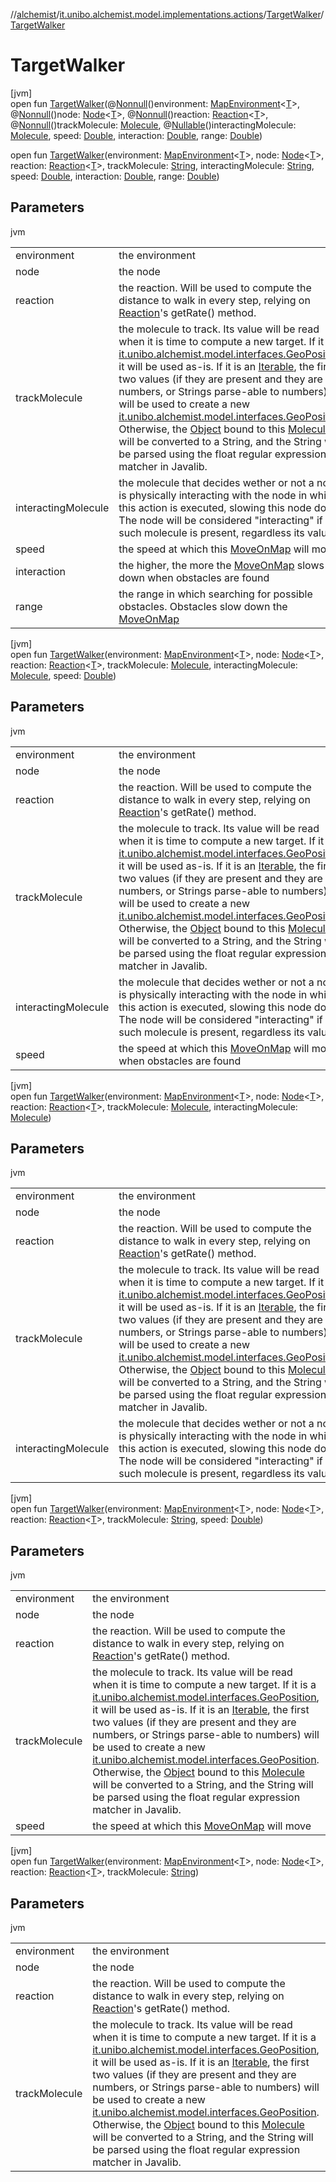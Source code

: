 //[alchemist](../../../index.md)/[it.unibo.alchemist.model.implementations.actions](../index.md)/[TargetWalker](index.md)/[TargetWalker](-target-walker.md)

# TargetWalker

[jvm]\
open fun [TargetWalker](-target-walker.md)(@[Nonnull](https://docs.oracle.com/javase/8/docs/api/javax/annotation/Nonnull.html)()environment: [MapEnvironment](../../it.unibo.alchemist.model.interfaces/-map-environment/index.md)<[T](../../it.unibo.alchemist.model.implementations.movestrategies.speed/-trace-dependant-speed/index.md)>, @[Nonnull](https://docs.oracle.com/javase/8/docs/api/javax/annotation/Nonnull.html)()node: [Node](../../it.unibo.alchemist.model.interfaces/-node/index.md)<[T](../../it.unibo.alchemist.model.implementations.movestrategies.speed/-trace-dependant-speed/index.md)>, @[Nonnull](https://docs.oracle.com/javase/8/docs/api/javax/annotation/Nonnull.html)()reaction: [Reaction](../../it.unibo.alchemist.model.interfaces/-reaction/index.md)<[T](../../it.unibo.alchemist.model.implementations.movestrategies.speed/-trace-dependant-speed/index.md)>, @[Nonnull](https://docs.oracle.com/javase/8/docs/api/javax/annotation/Nonnull.html)()trackMolecule: [Molecule](../../it.unibo.alchemist.model.interfaces/-molecule/index.md), @[Nullable](https://docs.oracle.com/javase/8/docs/api/javax/annotation/Nullable.html)()interactingMolecule: [Molecule](../../it.unibo.alchemist.model.interfaces/-molecule/index.md), speed: [Double](https://kotlinlang.org/api/latest/jvm/stdlib/kotlin/-double/index.html), interaction: [Double](https://kotlinlang.org/api/latest/jvm/stdlib/kotlin/-double/index.html), range: [Double](https://kotlinlang.org/api/latest/jvm/stdlib/kotlin/-double/index.html))

open fun [TargetWalker](-target-walker.md)(environment: [MapEnvironment](../../it.unibo.alchemist.model.interfaces/-map-environment/index.md)<[T](../../it.unibo.alchemist.model.implementations.movestrategies.speed/-trace-dependant-speed/index.md)>, node: [Node](../../it.unibo.alchemist.model.interfaces/-node/index.md)<[T](../../it.unibo.alchemist.model.implementations.movestrategies.speed/-trace-dependant-speed/index.md)>, reaction: [Reaction](../../it.unibo.alchemist.model.interfaces/-reaction/index.md)<[T](../../it.unibo.alchemist.model.implementations.movestrategies.speed/-trace-dependant-speed/index.md)>, trackMolecule: [String](https://docs.oracle.com/javase/8/docs/api/java/lang/String.html), interactingMolecule: [String](https://docs.oracle.com/javase/8/docs/api/java/lang/String.html), speed: [Double](https://kotlinlang.org/api/latest/jvm/stdlib/kotlin/-double/index.html), interaction: [Double](https://kotlinlang.org/api/latest/jvm/stdlib/kotlin/-double/index.html), range: [Double](https://kotlinlang.org/api/latest/jvm/stdlib/kotlin/-double/index.html))

## Parameters

jvm

| | |
|---|---|
| environment | the environment |
| node | the node |
| reaction | the reaction. Will be used to compute the distance to walk in every step, relying on [Reaction](../../it.unibo.alchemist.model.interfaces/-reaction/index.md)'s getRate() method. |
| trackMolecule | the molecule to track. Its value will be read when it is time to compute a new target. If it is a [it.unibo.alchemist.model.interfaces.GeoPosition](../../it.unibo.alchemist.model.interfaces/-geo-position/index.md), it will be used as-is. If it is an [Iterable](https://docs.oracle.com/javase/8/docs/api/java/lang/Iterable.html), the first two values (if they are present and they are numbers, or Strings parse-able to numbers) will be used to create a new [it.unibo.alchemist.model.interfaces.GeoPosition](../../it.unibo.alchemist.model.interfaces/-geo-position/index.md). Otherwise, the [Object](https://docs.oracle.com/javase/8/docs/api/java/lang/Object.html) bound to this [Molecule](../../it.unibo.alchemist.model.interfaces/-molecule/index.md) will be converted to a String, and the String will be parsed using the float regular expression matcher in Javalib. |
| interactingMolecule | the molecule that decides wether or not a node is physically interacting with the node in which this action is executed, slowing this node down. The node will be considered "interacting" if such molecule is present, regardless its value. |
| speed | the speed at which this [MoveOnMap](../-move-on-map/index.md) will move |
| interaction | the higher, the more the [MoveOnMap](../-move-on-map/index.md) slows down when obstacles are found |
| range | the range in which searching for possible obstacles. Obstacles slow down the [MoveOnMap](../-move-on-map/index.md) |

[jvm]\
open fun [TargetWalker](-target-walker.md)(environment: [MapEnvironment](../../it.unibo.alchemist.model.interfaces/-map-environment/index.md)<[T](../../it.unibo.alchemist.model.implementations.movestrategies.speed/-trace-dependant-speed/index.md)>, node: [Node](../../it.unibo.alchemist.model.interfaces/-node/index.md)<[T](../../it.unibo.alchemist.model.implementations.movestrategies.speed/-trace-dependant-speed/index.md)>, reaction: [Reaction](../../it.unibo.alchemist.model.interfaces/-reaction/index.md)<[T](../../it.unibo.alchemist.model.implementations.movestrategies.speed/-trace-dependant-speed/index.md)>, trackMolecule: [Molecule](../../it.unibo.alchemist.model.interfaces/-molecule/index.md), interactingMolecule: [Molecule](../../it.unibo.alchemist.model.interfaces/-molecule/index.md), speed: [Double](https://kotlinlang.org/api/latest/jvm/stdlib/kotlin/-double/index.html))

## Parameters

jvm

| | |
|---|---|
| environment | the environment |
| node | the node |
| reaction | the reaction. Will be used to compute the distance to walk in every step, relying on [Reaction](../../it.unibo.alchemist.model.interfaces/-reaction/index.md)'s getRate() method. |
| trackMolecule | the molecule to track. Its value will be read when it is time to compute a new target. If it is a [it.unibo.alchemist.model.interfaces.GeoPosition](../../it.unibo.alchemist.model.interfaces/-geo-position/index.md), it will be used as-is. If it is an [Iterable](https://docs.oracle.com/javase/8/docs/api/java/lang/Iterable.html), the first two values (if they are present and they are numbers, or Strings parse-able to numbers) will be used to create a new [it.unibo.alchemist.model.interfaces.GeoPosition](../../it.unibo.alchemist.model.interfaces/-geo-position/index.md). Otherwise, the [Object](https://docs.oracle.com/javase/8/docs/api/java/lang/Object.html) bound to this [Molecule](../../it.unibo.alchemist.model.interfaces/-molecule/index.md) will be converted to a String, and the String will be parsed using the float regular expression matcher in Javalib. |
| interactingMolecule | the molecule that decides wether or not a node is physically interacting with the node in which this action is executed, slowing this node down. The node will be considered "interacting" if such molecule is present, regardless its value. |
| speed | the speed at which this [MoveOnMap](../-move-on-map/index.md) will move when obstacles are found |

[jvm]\
open fun [TargetWalker](-target-walker.md)(environment: [MapEnvironment](../../it.unibo.alchemist.model.interfaces/-map-environment/index.md)<[T](../../it.unibo.alchemist.model.implementations.movestrategies.speed/-trace-dependant-speed/index.md)>, node: [Node](../../it.unibo.alchemist.model.interfaces/-node/index.md)<[T](../../it.unibo.alchemist.model.implementations.movestrategies.speed/-trace-dependant-speed/index.md)>, reaction: [Reaction](../../it.unibo.alchemist.model.interfaces/-reaction/index.md)<[T](../../it.unibo.alchemist.model.implementations.movestrategies.speed/-trace-dependant-speed/index.md)>, trackMolecule: [Molecule](../../it.unibo.alchemist.model.interfaces/-molecule/index.md), interactingMolecule: [Molecule](../../it.unibo.alchemist.model.interfaces/-molecule/index.md))

## Parameters

jvm

| | |
|---|---|
| environment | the environment |
| node | the node |
| reaction | the reaction. Will be used to compute the distance to walk in every step, relying on [Reaction](../../it.unibo.alchemist.model.interfaces/-reaction/index.md)'s getRate() method. |
| trackMolecule | the molecule to track. Its value will be read when it is time to compute a new target. If it is a [it.unibo.alchemist.model.interfaces.GeoPosition](../../it.unibo.alchemist.model.interfaces/-geo-position/index.md), it will be used as-is. If it is an [Iterable](https://docs.oracle.com/javase/8/docs/api/java/lang/Iterable.html), the first two values (if they are present and they are numbers, or Strings parse-able to numbers) will be used to create a new [it.unibo.alchemist.model.interfaces.GeoPosition](../../it.unibo.alchemist.model.interfaces/-geo-position/index.md). Otherwise, the [Object](https://docs.oracle.com/javase/8/docs/api/java/lang/Object.html) bound to this [Molecule](../../it.unibo.alchemist.model.interfaces/-molecule/index.md) will be converted to a String, and the String will be parsed using the float regular expression matcher in Javalib. |
| interactingMolecule | the molecule that decides wether or not a node is physically interacting with the node in which this action is executed, slowing this node down. The node will be considered "interacting" if such molecule is present, regardless its value. |

[jvm]\
open fun [TargetWalker](-target-walker.md)(environment: [MapEnvironment](../../it.unibo.alchemist.model.interfaces/-map-environment/index.md)<[T](../../it.unibo.alchemist.model.implementations.movestrategies.speed/-trace-dependant-speed/index.md)>, node: [Node](../../it.unibo.alchemist.model.interfaces/-node/index.md)<[T](../../it.unibo.alchemist.model.implementations.movestrategies.speed/-trace-dependant-speed/index.md)>, reaction: [Reaction](../../it.unibo.alchemist.model.interfaces/-reaction/index.md)<[T](../../it.unibo.alchemist.model.implementations.movestrategies.speed/-trace-dependant-speed/index.md)>, trackMolecule: [String](https://docs.oracle.com/javase/8/docs/api/java/lang/String.html), speed: [Double](https://kotlinlang.org/api/latest/jvm/stdlib/kotlin/-double/index.html))

## Parameters

jvm

| | |
|---|---|
| environment | the environment |
| node | the node |
| reaction | the reaction. Will be used to compute the distance to walk in every step, relying on [Reaction](../../it.unibo.alchemist.model.interfaces/-reaction/index.md)'s getRate() method. |
| trackMolecule | the molecule to track. Its value will be read when it is time to compute a new target. If it is a [it.unibo.alchemist.model.interfaces.GeoPosition](../../it.unibo.alchemist.model.interfaces/-geo-position/index.md), it will be used as-is. If it is an [Iterable](https://docs.oracle.com/javase/8/docs/api/java/lang/Iterable.html), the first two values (if they are present and they are numbers, or Strings parse-able to numbers) will be used to create a new [it.unibo.alchemist.model.interfaces.GeoPosition](../../it.unibo.alchemist.model.interfaces/-geo-position/index.md). Otherwise, the [Object](https://docs.oracle.com/javase/8/docs/api/java/lang/Object.html) bound to this [Molecule](../../it.unibo.alchemist.model.interfaces/-molecule/index.md) will be converted to a String, and the String will be parsed using the float regular expression matcher in Javalib. |
| speed | the speed at which this [MoveOnMap](../-move-on-map/index.md) will move |

[jvm]\
open fun [TargetWalker](-target-walker.md)(environment: [MapEnvironment](../../it.unibo.alchemist.model.interfaces/-map-environment/index.md)<[T](../../it.unibo.alchemist.model.implementations.movestrategies.speed/-trace-dependant-speed/index.md)>, node: [Node](../../it.unibo.alchemist.model.interfaces/-node/index.md)<[T](../../it.unibo.alchemist.model.implementations.movestrategies.speed/-trace-dependant-speed/index.md)>, reaction: [Reaction](../../it.unibo.alchemist.model.interfaces/-reaction/index.md)<[T](../../it.unibo.alchemist.model.implementations.movestrategies.speed/-trace-dependant-speed/index.md)>, trackMolecule: [String](https://docs.oracle.com/javase/8/docs/api/java/lang/String.html))

## Parameters

jvm

| | |
|---|---|
| environment | the environment |
| node | the node |
| reaction | the reaction. Will be used to compute the distance to walk in every step, relying on [Reaction](../../it.unibo.alchemist.model.interfaces/-reaction/index.md)'s getRate() method. |
| trackMolecule | the molecule to track. Its value will be read when it is time to compute a new target. If it is a [it.unibo.alchemist.model.interfaces.GeoPosition](../../it.unibo.alchemist.model.interfaces/-geo-position/index.md), it will be used as-is. If it is an [Iterable](https://docs.oracle.com/javase/8/docs/api/java/lang/Iterable.html), the first two values (if they are present and they are numbers, or Strings parse-able to numbers) will be used to create a new [it.unibo.alchemist.model.interfaces.GeoPosition](../../it.unibo.alchemist.model.interfaces/-geo-position/index.md). Otherwise, the [Object](https://docs.oracle.com/javase/8/docs/api/java/lang/Object.html) bound to this [Molecule](../../it.unibo.alchemist.model.interfaces/-molecule/index.md) will be converted to a String, and the String will be parsed using the float regular expression matcher in Javalib. |
